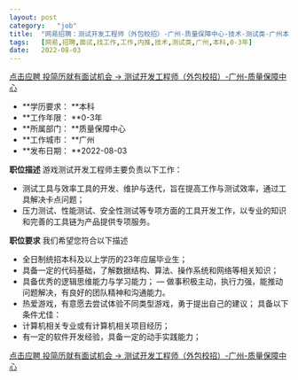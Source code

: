```yaml
---
layout:	post
category:	"job"
title:	"网易招聘：测试开发工程师（外包校招）-广州-质量保障中心-技术-测试类-广州本科0-3年"
tags:	[网易,招聘,面试,找工作,工作,内推,技术,测试类,广州,本科,0-3年]
date:	2022-08-03
---
```


[点击应聘 投简历就有面试机会 -> 测试开发工程师（外包校招）-广州-质量保障中心](http://mobile.bole.netease.com/bole/boleDetail?id=42063&employeeId=346f03c3cda5f04c&key=all)



- **学历要求： **本科
- **工作年限： **0-3年
- **所属部门： **质量保障中心
- **工作城市： **广州
- **发布日期： **2022-08-03



**职位描述**
游戏测试开发工程师主要负责以下工作：
- 测试工具与效率工具的开发、维护与迭代，旨在提高工作与测试效率，通过工具解决卡点问题；
- 压力测试、性能测试、安全性测试等专项方面的工具开发工作，以专业的知识和完善的工具链为产品提供专项服务。




**职位要求**
我们希望您符合以下描述
- 全日制统招本科及以上学历的23年应届毕业生；
- 具备一定的代码基础，了解数据结构、算法、操作系统和网络等相关知识；
- 具备优秀的逻辑思维能力与学习能力； — 做事积极主动，执行力强，能推动问题解决，有良好的团队精神和沟通能力。
- 热爱游戏，有意愿去尝试体验不同类型游戏，勇于提出自己的建议；
具备以下条件尤佳：
- 计算机相关专业或有计算机相关项目经历；
- 有一定的软件开发经验，具备一定的动手实践能力；




[点击应聘 投简历就有面试机会 -> 测试开发工程师（外包校招）-广州-质量保障中心](http://mobile.bole.netease.com/bole/boleDetail?id=42063&employeeId=346f03c3cda5f04c&key=all)